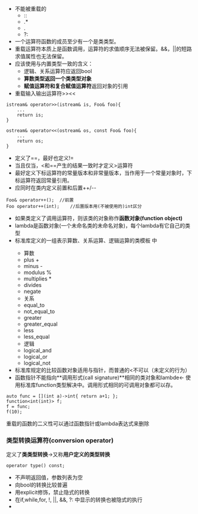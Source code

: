 * 不能被重载的
    *  ::
    *  .*
    *  .
    *  ?:
* 一个运算符函数的成员至少有一个是类类型。
* 重载运算符本质上是函数调用，运算符的求值顺序无法被保留。&&，||的短路求值属性也无法保留。
* 应该使用与内置类型一致的含义：
    * 逻辑、关系运算符应返回bool
    * **算数类型返回一个类类型对象**
    * **赋值运算符和复合赋值运算符**返回对象的引用
* 重载输入输出运算符>><<
```
istream& operator>>(istream& is, Foo& foo){
    ...
    return is;
}

ostream& operator<<(ostream& os, const Foo& foo){
    ...
    return os;
}
```
* 定义了==，最好也定义!=
* 当且仅当，<和==产生的结果一致时才定义>运算符
* 最好定义下标运算符的常量版本和非常量版本，当作用于一个常量对象时，下标运算符返回常量引用。
* 应同时在类内定义前置和后置++/--
```
Foo& operator++();  //前置
Foo operator++(int);    //后置版本用(不被使用的)int区分
```
* 如果类定义了调用运算符，则该类的对象称作**函数对象(function object)**
* lambda是函数对象(一个未命名类的未命名对象)，每个lambda有它自己的类型
* 标准库定义的一组表示算数、关系运算、逻辑运算的类模板 <functional>中
    * 算数
    * plus    +
    * minus -
    * modulus %
    * multiplies *
    * divides 
    * negate
    * 关系
    * equal_to
    * not_equal_to
    * greater
    * greater_equal
    * less
    * less_equal
    * 逻辑
    * logical_and
    * logical_or
    * logical_not
* 标准库规定的比较函数对象适用与指针，而普通的<不可以（未定义的行为）
* 函数指针不能指向**调用形式(call signature)**相同的类对象和lambde<- 使用标准库function类型解决<functional>中。调用形式相同的可调用对象都可以存。
```
auto func = [](int a)->int{ return a+1; };
function<int(int)> f;
f = func;
f(10);
```
重载的函数的二义性可以通过函数指针或lambda表达式来删除

### 类型转换运算符(conversion operator)
定义了**类类型转换**->又称**用户定义的类型转换**
```
operator type() const;
```
* 不声明返回值，参数列表为空
* 向bool的转换比较普遍
* 用explicit修饰，禁止隐式的转换
* 在if,while,for, !, ||, &&, ?: 中显示的转换也被隐式的执行
* 